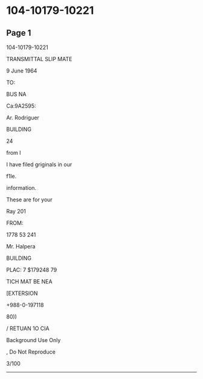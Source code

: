 # 104-10179-10221

## Page 1

104-10179-10221

TRANSMITTAL SLIP MATE

9 June 1964

TO:

BUS NA

Ca:9A2595:

Ar. Rodriguer

BUILDING

24

from l

I have filed griginals in our

f1le.

information.

These are for your

Ray 201

FROM:

1778 53 241

Mr. Halpera

BUILDING

PLAC: 7 $179248 79

TICH MAT BE NEA

[EXTERSION

+988-0-197118

80))

/ RETUAN 1O CIA

Background Use Only

, Do Not Reproduce

3/100

---

